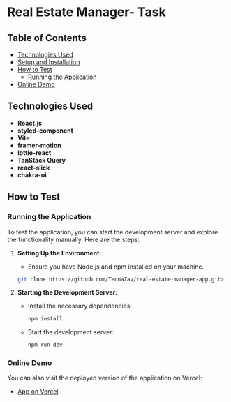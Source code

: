 # Real Estate Manager- Task

## Table of Contents

- [Technologies Used](#technologies-used)
- [Setup and Installation](#setup-and-installation)
- [How to Test](#test)
  - [Running the Application](#running-the-application)
- [Online Demo](#online-demo)

## Technologies Used

- **React.js**
- **styled-component**
- **Vite**
- **framer-motion**
- **lottie-react**
- **TanStack Query**
- **react-slick**
- **chakra-ui**

## How to Test

### Running the Application

To test the application, you can start the development server and explore the functionality manually. Here are the steps:

1. **Setting Up the Environment:**

   - Ensure you have Node.js and npm installed on your machine.

   ```bash
   git clone https://github.com/TeonaZav/real-estate-manager-app.git>
   ```

2. **Starting the Development Server:**
   - Install the necessary dependencies:
     ```bash
     npm install
     ```
   - Start the development server:
     ```bash
     npm run dev
     ```

### Online Demo

You can also visit the deployed version of the application on Vercel:

- [App on Vercel](https://real-estate-manager-app-f12w.vercel.app/)